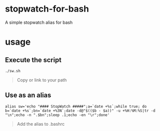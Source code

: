 # stopwatch-for-bash
A simple stopwatch alias for bash

# usage

## Execute the script

    ./sw.sh
    
> Copy or link to your path
    
## Use as an alias

    alias sw='echo "#### StopWatch #####";a=`date +%s`;while true; do b=`date +%s`;bn=`date +%3N`;date -d@"$(($b - $a))" -u +%H:%M:%S|tr -d "\n";echo -n ".$bn";sleep .1;echo -en "\r";done'

> Add the alias to .bashrc
